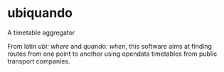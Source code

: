 
ubiquando
================================================================================

A timetable aggregator

From latin _ubi: where_ and _quando: when_, this software aims at finding
routes from one point to another using opendata timetables from public
transport companies.
